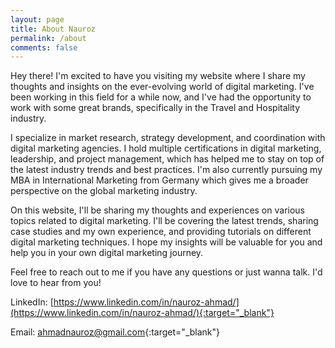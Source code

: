 ```yaml
---
layout: page
title: About Nauroz
permalink: /about
comments: false
---
```


Hey there! I'm excited to have you visiting my website where I share my thoughts and insights on the ever-evolving world of digital marketing. I've been working in this field for a while now, and I've had the opportunity to work with some great brands, specifically in the Travel and Hospitality industry.

I specialize in market research, strategy development, and coordination with digital marketing agencies. I hold multiple certifications in digital marketing, leadership, and project management, which has helped me to stay on top of the latest industry trends and best practices. I'm also currently pursuing my MBA in International Marketing from Germany which gives me a broader perspective on the global marketing industry.

On this website, I'll be sharing my thoughts and experiences on various topics related to digital marketing. I'll be covering the latest trends, sharing case studies and my own experience, and providing tutorials on different digital marketing techniques. I hope my insights will be valuable for you and help you in your own digital marketing journey.

Feel free to reach out to me if you have any questions or just wanna talk. I'd love to hear from you!

LinkedIn: [https://www.linkedin.com/in/nauroz-ahmad/](https://www.linkedin.com/in/nauroz-ahmad/){:target="_blank"}

Email: [ahmadnauroz@gmail.com](mailto:ahmadnauroz@gmail.com){:target="_blank"}

